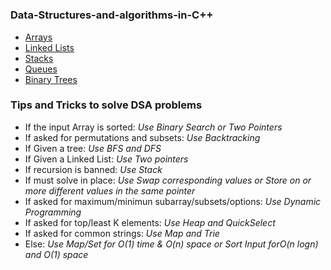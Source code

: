 # <h3>Data-Structures-and-algorithms-in-C++</h3>

<ul>
    <a href="https://github.com/tusharx0809/Data-Structures-and-algorithms-in-Cpp/tree/main/arrays"><li>Arrays</li></a>
    <a href="https://github.com/tusharx0809/Data-Structures-and-algorithms-in-Cpp/tree/main/LinkedLists"><li>Linked Lists</li></a>
    <a href="https://github.com/tusharx0809/Data-Structures-and-algorithms-in-Cpp/tree/main/stacks"><li>Stacks</li></a>
    <a href="https://github.com/tusharx0809/Data-Structures-and-algorithms-in-Cpp/tree/main/queues"><li>Queues</li></a>
    <a href="https://github.com/tusharx0809/Data-Structures-and-algorithms-in-Cpp/tree/main/BinaryTrees"><li>Binary Trees</li></a>
</ul>

<h3>Tips and Tricks to solve DSA problems</h3>

<ul>
    <li>If the input Array is sorted: <em>Use Binary Search or Two Pointers</em></li>
    <li>If asked for permutations and subsets: <em>Use Backtracking</em></li>
    <li>If Given a tree: <em>Use BFS and DFS</em></li>
    <li>If Given a Linked List: <em>Use Two pointers</em></li>
    <li>If recursion is banned: <em>Use Stack</em></li>
    <li>If must solve in place: <em>Use Swap corresponding values or Store on or more different values in the same pointer</em></li>
    <li>If asked for maximum/minimun subarray/subsets/options: <em>Use Dynamic Programming</em></li>
    <li>If asked for top/least K elements: <em>Use Heap and QuickSelect</em></li>
    <li>If asked for common strings: <em>Use Map and Trie</em></li>
    <li>Else: <em>Use Map/Set for O(1) time & O(n) space or Sort Input forO(n logn) and O(1) space</em></li>
</ul>
